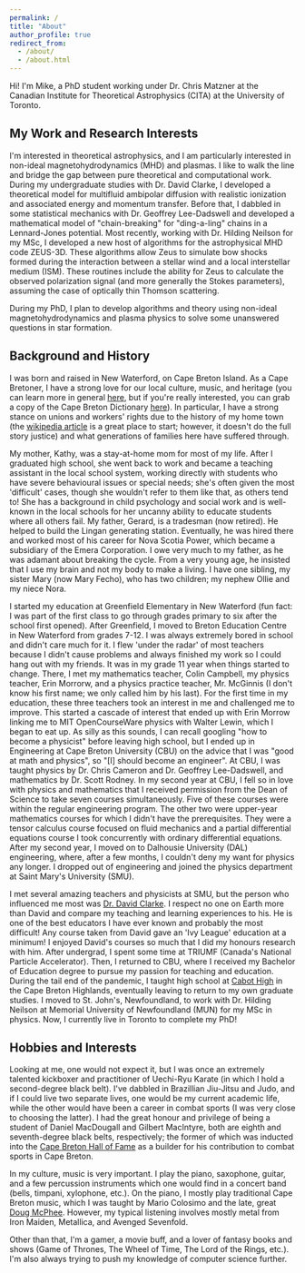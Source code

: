 ```yaml
---
permalink: /
title: "About"
author_profile: true
redirect_from: 
  - /about/
  - /about.html
---
```


Hi! I'm Mike, a PhD student working under Dr. Chris Matzner at the Canadian Institute for Theoretical Astrophysics (CITA) at the University of Toronto. 

My Work and Research Interests
------
I'm interested in theoretical astrophysics, and I am particularly interested in non-ideal magnetohydrodynamics (MHD) and plasmas. I like to walk the line and bridge the gap between pure theoretical and computational work. During my undergraduate studies with Dr. David Clarke, I developed a theoretical model for multifluid ambipolar diffusion with realistic ionization and associated energy and momentum transfer. Before that, I dabbled in some statistical mechanics with Dr. Geoffrey Lee-Dadswell and developed a mathematical model of "chain-breaking" for "ding-a-ling" chains in a Lennard-Jones potential. Most recently, working with Dr. Hilding Neilson for my MSc, I developed a new host of algorithms for the astrophysical MHD code ZEUS-3D. These algorithms allow Zeus to simulate bow shocks formed during the interaction between a stellar wind and a local interstellar medium (ISM). These routines include the ability for Zeus to calculate the observed polarization signal (and more generally the Stokes parameters), assuming the case of optically thin Thomson scattering. 

During my PhD, I plan to develop algorithms and theory using non-ideal magnetohydrodynamics and plasma physics to solve some unanswered questions in star formation.

Background and History
------
I was born and raised in New Waterford, on Cape Breton Island. As a Cape Bretoner, I have a strong love for our local culture, music, and heritage (you can learn more in general [here](https://www.cbisland.com/things-to-do/culture-heritage/), but if you're really interested, you can grab a copy of the Cape Breton Dictionary [here](https://utorontopress.com/9781442615991/dictionary-of-cape-breton-english/)). In particular, I have a strong stance on unions and workers' rights due to the history of my home town (the [wikipedia article](https://en.wikipedia.org/wiki/New_Waterford,_Nova_Scotia) is a great place to start; however, it doesn't do the full story justice) and what generations of families here have suffered through. 

My mother, Kathy, was a stay-at-home mom for most of my life. After I graduated high school, she went back to work and became a teaching assistant in the local school system, working directly with students who have severe behavioural issues or special needs; she's often given the most 'difficult' cases, though she wouldn't refer to them like that, as others tend to! She has a background in child psychology and social work and is well-known in the local schools for her uncanny ability to educate students where all others fail. My father, Gerard, is a tradesman (now retired). He helped to build the Lingan generating station. Eventually, he was hired there and worked most of his career for Nova Scotia Power, which became a subsidiary of the Emera Corporation. I owe very much to my father, as he was adamant about breaking the cycle. From a very young age, he insisted that I use my brain and not my body to make a living. I have one sibling, my sister Mary (now Mary Fecho), who has two children; my nephew Ollie and my niece Nora.

I started my education at Greenfield Elementary in New Waterford (fun fact: I was part of the first class to go through grades primary to six after the school first opened). After Greenfield, I moved to Breton Education Centre in New Waterford from grades 7-12. I was always extremely bored in school and didn't care much for it. I flew 'under the radar' of most teachers because I didn't cause problems and always finished my work so I could hang out with my friends. It was in my grade 11 year when things started to change. There, I met my mathematics teacher, Colin Campbell, my physics teacher, Erin Morrorw, and a physics practice teacher, Mr. McGinnis (I don't know his first name; we only called him by his last). For the first time in my education, these three teachers took an interest in me and challenged me to improve. This started a cascade of interest that ended up with Erin Morrow linking me to MIT OpenCourseWare physics with Walter Lewin, which I began to eat up. As silly as this sounds, I can recall googling "how to become a physicist" before leaving high school, but I ended up in Engineering at Cape Breton University (CBU) on the advice that I was "good at math and physics", so "[I] should become an engineer". At CBU, I was taught physics by Dr. Chris Cameron and Dr. Geoffrey Lee-Dadswell, and mathematics by Dr. Scott Rodney. In my second year at CBU, I fell so in love with physics and mathematics that I received permission from the Dean of Science to take seven courses simultaneously. Five of these courses were within the regular engineering program. The other two were upper-year mathematics courses for which I didn't have the prerequisites. They were a tensor calculus course focused on fluid mechanics and a partial differential equations course I took concurrently with ordinary differential equations. After my second year, I moved on to Dalhousie University (DAL) engineering, where, after a few months, I couldn't deny my want for physics any longer. I dropped out of engineering and joined the physics department at Saint Mary's University (SMU).

I met several amazing teachers and physicists at SMU, but the person who influenced me most was [Dr. David Clarke](http://www.ap.smu.ca/~dclarke/home/). I respect no one on Earth more than David and compare my teaching and learning experiences to his. He is one of the best educators I have ever known and probably the most difficult! Any course taken from David gave an 'Ivy League' education at a minimum! I enjoyed David's courses so much that I did my honours research with him. After undergrad, I spent some time at TRIUMF (Canada's National Particle Accelerator). Then, I returned to CBU, where I received my Bachelor of Education degree to pursue my passion for teaching and education. During the tail end of the pandemic, I taught high school at [Cabot High](https://sites.google.com/gnspes.ca/caboteducationcentre/home) in the Cape Breton Highlands, eventually leaving to return to my own graduate studies. I moved to St. John's, Newfoundland, to work with Dr. Hilding Neilson at Memorial University of Newfoundland (MUN) for my MSc in physics. Now, I currently live in Toronto to complete my PhD!

Hobbies and Interests
------
Looking at me, one would not expect it, but I was once an extremely talented kickboxer and practitioner of Uechi-Ryu Karate (in which I hold a second-degree black belt). I've dabbled in Brazillian Jiu-Jitsu and Judo, and if I could live two separate lives, one would be my current academic life, while the other would have been a career in combat sports (I was very close to choosing the latter). I had the great honour and privilege of being a student of Daniel MacDougall and Gilbert MacIntyre, both are eighth and seventh-degree black belts, respectively; the former of which was inducted into the [Cape Breton Hall of Fame](https://www.pressreader.com/canada/cape-breton-post/20140510/281809986917140) as a builder for his contribution to combat sports in Cape Breton. 

In my culture, music is very important. I play the piano, saxophone, guitar, and a few percussion instruments which one would find in a concert band (bells, timpani, xylophone, etc.). On the piano, I mostly play traditional Cape Breton music, which I was taught by Mario Colosimo and the late, great [Doug McPhee](https://www.cbu.ca/alumni/honorary-degree-recipients/mr-douglas-t-macphee/). However, my typical listening involves mostly metal from Iron Maiden, Metallica, and Avenged Sevenfold. 

Other than that, I'm a gamer, a movie buff, and a lover of fantasy books and shows (Game of Thrones, The Wheel of Time, The Lord of the Rings, etc.). I'm also always trying to push my knowledge of computer science further.  

<!--
Getting started
======
1. Register a GitHub account if you don't have one and confirm your e-mail (required!)
1. Fork [this repository](https://github.com/academicpages/academicpages.github.io) by clicking the "fork" button in the top right. 
1. Go to the repository's settings (rightmost item in the tabs that start with "Code", should be below "Unwatch"). Rename the repository "[your GitHub username].github.io", which will also be your website's URL.
1. Set site-wide configuration and create content & metadata (see below -- also see [this set of diffs](http://archive.is/3TPas) showing what files were changed to set up [an example site](https://getorg-testacct.github.io) for a user with the username "getorg-testacct")
1. Upload any files (like PDFs, .zip files, etc.) to the files/ directory. They will appear at https://[your GitHub username].github.io/files/example.pdf.  
1. Check status by going to the repository settings, in the "GitHub pages" section

Site-wide configuration
------
The main configuration file for the site is in the base directory in [_config.yml](https://github.com/academicpages/academicpages.github.io/blob/master/_config.yml), which defines the content in the sidebars and other site-wide features. You will need to replace the default variables with ones about yourself and your site's github repository. The configuration file for the top menu is in [_data/navigation.yml](https://github.com/academicpages/academicpages.github.io/blob/master/_data/navigation.yml). For example, if you don't have a portfolio or blog posts, you can remove those items from that navigation.yml file to remove them from the header. 

Create content & metadata
------
For site content, there is one markdown file for each type of content, which are stored in directories like _publications, _talks, _posts, _teaching, or _pages. For example, each talk is a markdown file in the [_talks directory](https://github.com/academicpages/academicpages.github.io/tree/master/_talks). At the top of each markdown file is structured data in YAML about the talk, which the theme will parse to do lots of cool stuff. The same structured data about a talk is used to generate the list of talks on the [Talks page](https://academicpages.github.io/talks), each [individual page](https://academicpages.github.io/talks/2012-03-01-talk-1) for specific talks, the talks section for the [CV page](https://academicpages.github.io/cv), and the [map of places you've given a talk](https://academicpages.github.io/talkmap.html) (if you run this [python file](https://github.com/academicpages/academicpages.github.io/blob/master/talkmap.py) or [Jupyter notebook](https://github.com/academicpages/academicpages.github.io/blob/master/talkmap.ipynb), which creates the HTML for the map based on the contents of the _talks directory).

**Markdown generator**

I have also created [a set of Jupyter notebooks](https://github.com/academicpages/academicpages.github.io/tree/master/markdown_generator
) that converts a CSV containing structured data about talks or presentations into individual markdown files that will be properly formatted for the Academic Pages template. The sample CSVs in that directory are the ones I used to create my own personal website at stuartgeiger.com. My usual workflow is that I keep a spreadsheet of my publications and talks, then run the code in these notebooks to generate the markdown files, then commit and push them to the GitHub repository.

How to edit your site's GitHub repository
------
Many people use a git client to create files on their local computer and then push them to GitHub's servers. If you are not familiar with git, you can directly edit these configuration and markdown files directly in the github.com interface. Navigate to a file (like [this one](https://github.com/academicpages/academicpages.github.io/blob/master/_talks/2012-03-01-talk-1.md) and click the pencil icon in the top right of the content preview (to the right of the "Raw | Blame | History" buttons). You can delete a file by clicking the trashcan icon to the right of the pencil icon. You can also create new files or upload files by navigating to a directory and clicking the "Create new file" or "Upload files" buttons. 

Example: editing a markdown file for a talk
![Editing a markdown file for a talk](/images/editing-talk.png)

For more info
------
More info about configuring Academic Pages can be found in [the guide](https://academicpages.github.io/markdown/). The [guides for the Minimal Mistakes theme](https://mmistakes.github.io/minimal-mistakes/docs/configuration/) (which this theme was forked from) might also be helpful.

-->